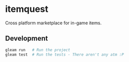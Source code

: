 # itemquest
Cross platform marketplace for in-game items.

## Development

```sh
gleam run   # Run the project
gleam test  # Run the tests - There aren't any atm :P
```
